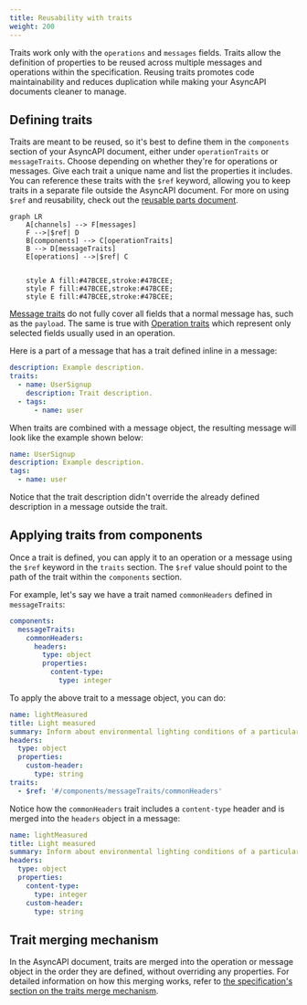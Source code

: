 ```yaml
---
title: Reusability with traits
weight: 200
---
```


Traits work only with the `operations` and `messages` fields. Traits allow the definition of properties to be reused across multiple messages and operations within the specification. Reusing traits promotes code maintainability and reduces duplication while making your AsyncAPI documents cleaner to manage.

## Defining traits

Traits are meant to be reused, so it's best to define them in the `components` section of your AsyncAPI document, either under `operationTraits` or `messageTraits`. Choose depending on whether they're for operations or messages. Give each trait a unique name and list the properties it includes. You can reference these traits with the `$ref` keyword, allowing you to keep traits in a separate file outside the AsyncAPI document. For more on using `$ref` and reusability, check out the [reusable parts document](/docs/concepts/asyncapi-document/reusable-parts).

```mermaid
graph LR
    A[channels] --> F[messages]
    F -->|$ref| D
    B[components] --> C[operationTraits]
    B --> D[messageTraits]
    E[operations] -->|$ref| C


    style A fill:#47BCEE,stroke:#47BCEE;
    style F fill:#47BCEE,stroke:#47BCEE;
    style E fill:#47BCEE,stroke:#47BCEE;
```

[Message traits](/docs/reference/specification/latest#messageTraitObject) do not fully cover all fields that a normal message has, such as the `payload`. The same is true with [Operation traits](/docs/reference/specification/latest#operationTraitObject) which represent only selected fields usually used in an operation.

Here is a part of a message that has a trait defined inline in a message:

```yaml
description: Example description.
traits:
  - name: UserSignup
    description: Trait description.
  - tags:
      - name: user
```

When traits are combined with a message object, the resulting message will look like the example shown below:

```yaml
name: UserSignup
description: Example description.
tags:
  - name: user
```

Notice that the trait description didn't override the already defined description in a message outside the trait.

## Applying traits from components

Once a trait is defined, you can apply it to an operation or a message using the `$ref` keyword in the `traits` section. The `$ref` value should point to the path of the trait within the `components` section.

For example, let's say we have a trait named `commonHeaders` defined in `messageTraits`:

```yml
components:
  messageTraits:
    commonHeaders:
      headers:
        type: object
        properties:
          content-type:
            type: integer
```

To apply the above trait to a message object, you can do:

```yml
name: lightMeasured
title: Light measured
summary: Inform about environmental lighting conditions of a particular streetlight.
headers:
  type: object
  properties:
    custom-header:
      type: string
traits:
  - $ref: '#/components/messageTraits/commonHeaders'
```

Notice how the `commonHeaders` trait includes a `content-type` header and is merged into the `headers` object in a message:

```yaml
name: lightMeasured
title: Light measured
summary: Inform about environmental lighting conditions of a particular streetlight.
headers:
  type: object
  properties:
    content-type:
      type: integer
    custom-header:
      type: string
```

## Trait merging mechanism

In the AsyncAPI document, traits are merged into the operation or message object in the order they are defined, without overriding any properties. For detailed information on how this merging works, refer to [the specification's section on the traits merge mechanism](/docs/reference/specification/v3.0.0#traitsMergeMechanism).
